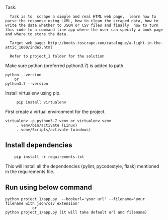Task:

      Task is to  scrape a simple and real HTML web page,  learn how to parse the response using LXML, how to clean the scraped data, how to write the data whether to JSON or CSV files and finally  how to turn this code to a command line app where the user can specify a book page and where to store the data.
      
      Target web page: http://books.toscrape.com/catalogue/a-light-in-the-attic_1000/index.html
      
      Refer to project_1 folder for the solution


Make sure python (preferred python3.7) is added to path.

    python --version
        or		
    python3.7 --version
 
 
 Install virtualenv using pip.

         pip install virtualenv 
 
First create a virtual environment for the project.

    virtualenv -p python3.7 venv or virtualenv venv
         . venv/bin/activate (Linux)
         . venv/Scripts/activate (windows)
         
## Install dependencies

        pip install -r requirements.txt
    
This will install all the dependencies (pylint, pycodestyle, flask) mentioned in the requirements file.


## Run using below command 

    python project_1/app.py  --bookurl='your url' --filename='your filename with json/csv extension'
                or
    python project_1/app.py (it will take default url and filename)
        
